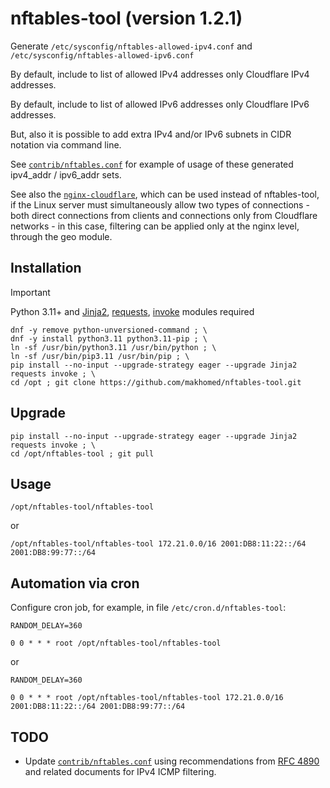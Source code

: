 # nftables-tool (version 1.2.1)

Generate `/etc/sysconfig/nftables-allowed-ipv4.conf` and `/etc/sysconfig/nftables-allowed-ipv6.conf`

By default, include to list of allowed IPv4 addresses only Cloudflare IPv4 addresses.

By default, include to list of allowed IPv6 addresses only Cloudflare IPv6 addresses.

But, also it is possible to add extra IPv4 and/or IPv6 subnets in CIDR notation via command line.

See [`contrib/nftables.conf`](https://github.com/makhomed/nftables-tool/blob/master/contrib/nftables.conf)
for example of usage of these generated ipv4_addr / ipv6_addr sets.

See also the [`nginx-cloudflare`](https://github.com/makhomed/nginx-cloudflare), which can be used instead of nftables-tool, 
if the Linux server must simultaneously allow two types of connections - both direct connections from clients 
and connections only from Cloudflare networks - in this case, filtering can be applied only at the nginx level,
through the geo module.

## Installation
> [!IMPORTANT]
> Python 3.11+ and [Jinja2](https://jinja.palletsprojects.com/en/3.1.x/), [requests](https://requests.readthedocs.io/), [invoke](https://www.pyinvoke.org/) modules required
```
dnf -y remove python-unversioned-command ; \
dnf -y install python3.11 python3.11-pip ; \
ln -sf /usr/bin/python3.11 /usr/bin/python ; \
ln -sf /usr/bin/pip3.11 /usr/bin/pip ; \
pip install --no-input --upgrade-strategy eager --upgrade Jinja2 requests invoke ; \
cd /opt ; git clone https://github.com/makhomed/nftables-tool.git
```

## Upgrade
```
pip install --no-input --upgrade-strategy eager --upgrade Jinja2 requests invoke ; \
cd /opt/nftables-tool ; git pull
```

## Usage
```
/opt/nftables-tool/nftables-tool
```
or
```
/opt/nftables-tool/nftables-tool 172.21.0.0/16 2001:DB8:11:22::/64 2001:DB8:99:77::/64
```

## Automation via cron

Configure cron job, for example, in file `/etc/cron.d/nftables-tool`:

```
RANDOM_DELAY=360

0 0 * * * root /opt/nftables-tool/nftables-tool
```
or
```
RANDOM_DELAY=360

0 0 * * * root /opt/nftables-tool/nftables-tool 172.21.0.0/16 2001:DB8:11:22::/64 2001:DB8:99:77::/64
```

## TODO

- Update [`contrib/nftables.conf`](https://github.com/makhomed/nftables-tool/blob/master/contrib/nftables.conf) using recommendations
  from [RFC 4890](https://datatracker.ietf.org/doc/html/rfc4890) and related documents for IPv4 ICMP filtering.

